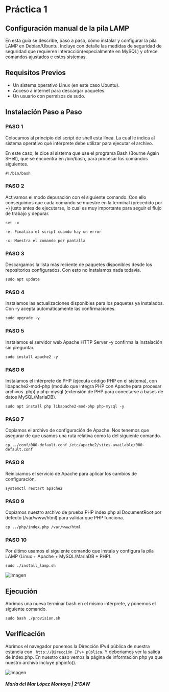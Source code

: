 # Práctica 1

## Configuración manual de la pila LAMP
En esta guía se describe, paso a paso, cómo instalar y configurar la pila LAMP en Debian/Ubuntu. Incluye con detalle las medidas de seguridad de seguridad que requieren interacción(especialmente en MySQL) y ofrece comandos ajustados e estos sistemas.

## Requisitos Previos
- Un sistema operativo Linux (en este caso Ubuntu).
- Acceso a internet para descargar paquetes.
- Un usuario con permisos de sudo.

## Instalación Paso a Paso

### PASO 1
Colocamos al principio del script de shell esta línea. La cual le indica al sistema operativo qué intérprete debe utilizar para ejecutar el archivo.

En este caso, le dice al sistema que use el programa Bash (Bourne Again SHell), que se encuentra en /bin/bash, para procesar los comandos siguientes.

```
#!/bin/bash 
```

### PASO 2
Activamos el modo depuración con el siguiente comando. Con ello conseguimos que cada comando se muestre en la terminal (precedido por +) justo antes de ejecutarse, lo cual es muy importante para seguir el flujo de trabajo y depurar.

```
set -x 
```
```
-e: Finaliza el script cuando hay un error
```
```
-x: Muestra el comando por pantalla
```
### PASO 3
Descargamos la lista más reciente de paquetes disponibles desde los repositorios configurados. Con esto no instalamos nada todavía.

```
sudo apt update
```
### PASO 4
Instalamos las actualizaciones disponibles para los paquetes ya instalados. Con -y acepta automáticamente las confirmaciones.

```
sudo upgrade -y
```
### PASO 5
Instalamos el servidor web Apache HTTP Server -y confirma la instalación sin preguntar.

```
sudo install apache2 -y
```
### PASO 6
Instalamos el intérprete de PHP (ejecuta código PHP en el sistema), con libapache2-mod-php (modulo que integra PHP con Apache para procesar archivos .php) y php-mysql (extensión de PHP para conectarse a bases de datos MySQL/MariaDB).

```
sudo apt install php libapache2-mod-php php-mysql -y
```
### PASO 7
Copiamos el archivo de configuración de Apache. Nos tenemos que asegurar de que usamos una ruta relativa como la del siguiente comando.

```
cp ../conf/000-default.conf /etc/apache2/sites-available/000-default.conf

```
### PASO 8
Reiniciamos el servicio de Apache para aplicar los cambios de configuración.

```
systemctl restart apache2
```
### PASO 9
Copiamos nuestro archivo de prueba PHP index.php al DocumentRoot por defecto (/var/www/html) para validar que PHP funciona.

```
cp ../php/index.php /var/www/html
```
### PASO 10 
Por último usamos el siguiente comando que instala y configura la pila LAMP (Linux + Apache + MySQL/MariaDB + PHP).  
```
sudo ./install_lamp.sh
```

![Imagen]() 
## Ejecución
Abrimos una nueva terminar bash en el mismo intérprete, y ponemos el siguiente comando.

```
sudo bash ./provision.sh
```

## Verificación 
Abrimos el navegador ponemos la Dirección IPv4 pública de nuestra estancia con ``` http://Dirección IPv4 pública```. Y deberiamos ver la salida de index.php. En nuestro caso vemos la página de información php ya que nuestro archivo incluye phpinfo().  

![Imagen]()
  
    
##### María del Mar López Montoya | 2ºDAW


